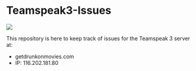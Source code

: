 # Teamspeak3-Issues

![](https://ts3index.com/banner/s000_273216.png)

This repository is here to keep track of issues for the Teamspeak 3 server at:

- getdrunkonmovies.com
- IP: 116.202.181.80


